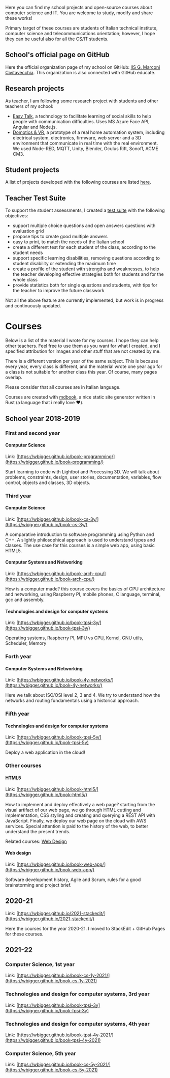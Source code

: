 Here you can find my school projects and open-source courses about computer science and IT. You are welcome to study, modify and share these works!

Primary target of these courses are students of Italian technical institute, computer science and telecommunications orientation; however, I hope they can be useful also for all the CS/IT students.

## School's official page on GitHub
Here the official organization page of my school on GitHub: [IIS G. Marconi Civitavecchia](https://github.com/marconicivitavecchia). This organization is also connected with GitHub educate.

## Research projects
As teacher, I am following some research project with students and other teachers of my school:
- [Easy Talk](https://github.com/marconicivitavecchia/easy-talk), a technology to facilitate learning of social skills to help people with communication difficulties. Uses MS Azure Face API, Angular and Node.js.
- [Domotics & VR](https://github.com/marconicivitavecchia/m4m-domotics), a prototype of a real home automation system, including electrical system, electronics, firmware, web server and a 3D environment that communicate in real time with the real environment. We used Node-RED, MQTT, Unity, Blender, Oculus Rift, Sonoff, ACME CM3. 

## Student projects
A list of projects developed with the following courses are listed [here](./orgs.md).

## Teacher Test Suite
To support the student assessments, I created a [test suite](https://github.com/wbigger/teacher-test-suite) with the following objectives:
- support multiple choice questions and open answers questions with evaluation grid
- propose tips to create good multiple answers
- easy to print, to match the needs of the Italian school
- create a different test for each student of the class, according to the student needs
- support specific learning disabilities, removing questions according to student disability or extending the maximum time
- create a profile of the student with strengths and weaknesses, to help the teacher developing effective strategies both for students and for the whole class
- provide statistics both for single questions and students, with tips for the teacher to improve the future classwork

Not all the above feature are currently implemented, but work is in progress and continuously updated.


# Courses

Below is a list of the material I wrote for my courses. I hope they can help other teachers. Feel free to use them as you want for what I created, and I specified attribution for images and other stuff that are not created by me.

There is a different version per year of the same subject. This is because every year, every class is different, and the material wrote one year ago for a class is not suitable for another class this year. Of course, many pages overlap.

Please consider that all courses are in Italian language.

Courses are created with [mdbook](https://github.com/rust-lang-nursery/mdBook), a nice static site generator written in Rust (a language that i really love ❤️).


## School year 2018-2019
### First and second year
#### Computer Science
Link: [https://wbigger.github.io/book-programming/](https://wbigger.github.io/book-programming/)

Start learning to code with Lightbot and Processing 3D. We will talk about problems, constraints, design, user stories, documentation, variables, flow control, objects and classes, 3D objects.  

### Third year
#### Computer Science
Link: [https://wbigger.github.io/book-cs-3y/](https://wbigger.github.io/book-cs-3y/)

A comparative introduction to software programming using Python and C++. A slightly philosophical approach is used to understand types and classes. The use case for this courses is a simple web app, using basic HTML5.

#### Computer Systems and Networking
Link: [https://wbigger.github.io/book-arch-cpu/](https://wbigger.github.io/book-arch-cpu/)

How is a computer made? this course covers the basics of CPU architecture and networking, using Raspberry PI, mobile phones, C language, terminal, gcc and assembly.

#### Technologies and design for computer systems
Link: [https://wbigger.github.io/book-tpsi-3y/](https://wbigger.github.io/book-tpsi-3y/)

Operating systems, Raspberry PI, MPU vs CPU, Kernel, GNU utils, Scheduler, Memory

### Forth year
#### Computer Systems and Networking
Link: [https://wbigger.github.io/book-4y-networks/](https://wbigger.github.io/book-4y-networks/)

Here we talk about ISO/OSI level 2, 3 and 4. We try to understand how the networks and routing fundamentals using a historical approach.

### Fifth year
#### Technologies and design for computer systems
Link: [https://wbigger.github.io/book-tpsi-5y/](https://wbigger.github.io/book-tpsi-5y)

Deploy a web application in the cloud!

### Other courses
#### HTML5

Link: [https://wbigger.github.io/book-html5/](https://wbigger.github.io/book-html5/)

How to implement and deploy effectively a web page? starting from the visual artifact of our web page, we go through HTML cutting and implementation, CSS styling and creating and querying a REST API with JavaScript. Finally, we deploy our web page on the cloud with AWS services. Special attention is paid to the history of the web, to better understand the present trends.

Related courses: [Web Design](#web-design)

#### Web design

Link: [https://wbigger.github.io/book-web-app/](https://wbigger.github.io/book-web-app/)

Software development history, Agile and Scrum, rules for a good brainstorming and project brief.

## 2020-21 
Link: [https://wbigger.github.io/2021-stackedit/](https://wbigger.github.io/2021-stackedit/)

Here the courses for the year 2020-21. I moved to StackEdit + GitHub Pages for these courses.

## 2021-22

### Computer Science, 1st year
Link: [https://wbigger.github.io/book-cs-1y-2021/](https://wbigger.github.io/book-cs-1y-2021)


### Technologies and design for computer systems, 3rd year
Link: [https://wbigger.github.io/book-tpsi-3y](https://wbigger.github.io/book-tpsi-3y)


### Technologies and design for computer systems, 4th year
Link: [https://wbigger.github.io/book-tpsi-4y-2021/](https://wbigger.github.io/book-tpsi-4y-2021)


### Computer Science, 5th year
Link: [https://wbigger.github.io/book-cs-5y-2021/](https://wbigger.github.io/book-cs-5y-2021)
